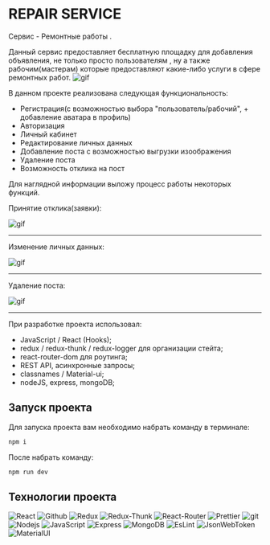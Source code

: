 # REPAIR SERVICE
Сервис - Ремонтные работы .

Данный сервис предоставляет бесплатную площадку для добавления объявления, не только просто пользователям , ну а также рабочим(мастерам) которые предоставляют какие-либо услуги в сфере ремонтных работ. 
![gif](https://github.com/zulamho/mediaProject/blob/main/home.gif)

В данном проекте реализована следующая функциональность:

- Регистрация(с возможностью выбора "пользователь/рабочий", + добавление аватара в профиль)
- Авторизация
- Личный кабинет
- Редактирование личных данных
- Добавление поста с возможностью выгрузки изоображения
- Удаление поста
- Возможность отклика на пост

Для наглядной информации выложу  процесс работы некоторых функций.

Принятие отклика(заявки):

![gif](https://github.com/zulamho/mediaProject/blob/main/application.gif)
<hr/>

Изменение личных данных:

![gif](https://github.com/zulamho/mediaProject/blob/main/ProfilePage.gif)
<hr/>
Удаление поста:

![gif](https://github.com/zulamho/mediaProject/blob/main/deletePost.gif)
<hr/>

При разработке проекта использовал:

- JavaScript / React (Hooks);
- redux / redux-thunk / redux-logger для организации стейта;
- react-router-dom для роутинга;
- REST API, асинхронные запросы;
- classnames / Material-ui;
- nodeJS, express, mongoDB;



## Запуск проекта

Для запуска проекта вам необходимо набрать команду в терминале:

```javascript
npm i
```

После набрать команду:

```javascript
npm run dev
```

## Технологии проекта

<p>
  <img alt="React" src="https://img.shields.io/badge/-React-45b8d8?style=for-the-badge&logo=react&logoColor=white" />
  <img alt="Github" src="https://img.shields.io/badge/-Github-black?style=for-the-badge&logo=github&logoColor=white" />
  <img alt="Redux" src="https://img.shields.io/badge/-Redux-430098?style=for-the-badge&logo=redux&logoColor=white" />
  <img alt="Redux-Thunk" src="https://img.shields.io/badge/-Redux_Thunk-white?style=for-the-badge&logo=Redux&logoColor=430098" />
   <img alt="React-Router" src="https://img.shields.io/badge/-React_Router-black?style=for-the-badge&logo=react-router&logoColor=orange" />
  <img alt="Prettier" src="https://img.shields.io/badge/-Prettier-grey?style=for-the-badge&logo=Prettier&logoColor=orange" />
  <img alt="git" src="https://img.shields.io/badge/-Git-F05032?style=for-the-badge&logo=git&logoColor=white" />
  <img alt="Nodejs" src="https://img.shields.io/badge/-Nodejs-43853d?style=for-the-badge&logo=Node.js&logoColor=white" />
  <img alt="JavaScript" src="https://img.shields.io/badge/-JavaScript-yellow?style=for-the-badge&logo=JavaScript&logoColor=white" />
  <img alt="Express" src="https://img.shields.io/badge/-express-black?style=for-the-badge&logo=express&logoColor=white" />
    <img alt="MongoDB" src="https://img.shields.io/badge/-MongoDB-green?style=for-the-badge&logo=MongoDB&logoColor=white" />
    <img alt="EsLint" src="https://img.shields.io/badge/-EsLint-blue?style=for-the-badge&logo=EsLint&logoColor=white" />
    <img alt="JsonWebToken" src="https://img.shields.io/badge/-JsonWebToken-black?style=for-the-badge&logo=JsonWebToken&logoColor=white" />
    <img alt="MaterialUI" src="https://img.shields.io/badge/-MaterialUI-blue?style=for-the-badge&logo=MaterialUI&logoColor=white" />

  </p>

